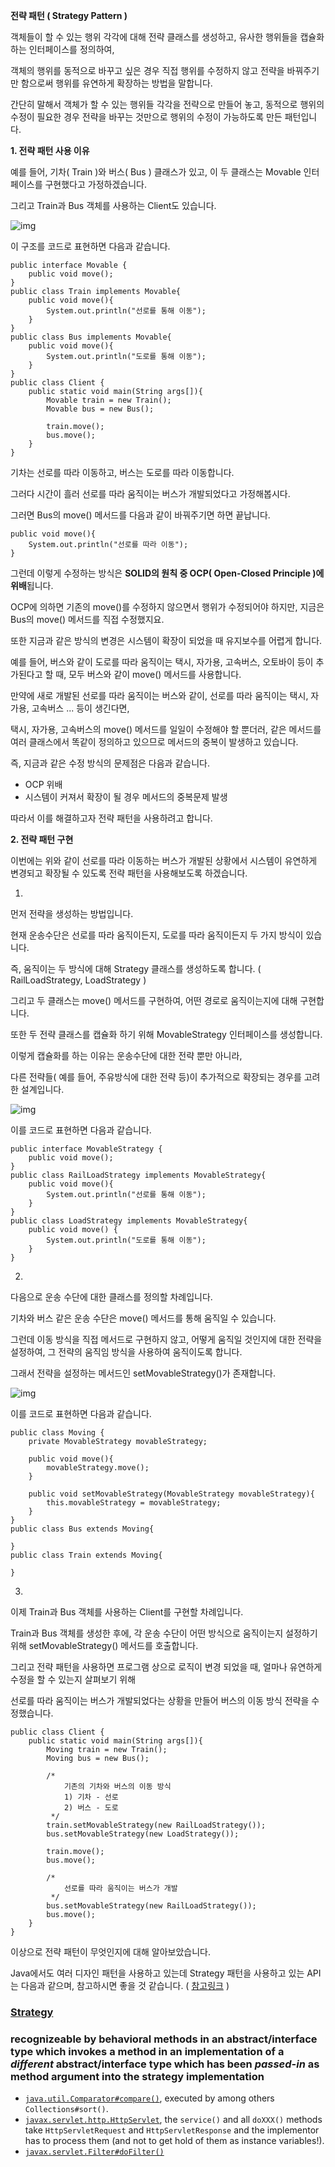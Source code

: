 **전략 패턴 ( Strategy Pattern )**

객체들이 할 수 있는 행위 각각에 대해 전략 클래스를 생성하고, 유사한 행위들을 캡슐화 하는 인터페이스를 정의하여,

객체의 행위를 동적으로 바꾸고 싶은 경우 직접 행위를 수정하지 않고 전략을 바꿔주기만 함으로써 행위를 유연하게 확장하는 방법을 말합니다.



간단히 말해서 객체가 할 수 있는 행위들 각각을 전략으로 만들어 놓고, 동적으로 행위의 수정이 필요한 경우 전략을 바꾸는 것만으로 행위의 수정이 가능하도록 만든 패턴입니다.







**1. 전략 패턴 사용 이유**

예를 들어, 기차( Train )와 버스( Bus ) 클래스가 있고, 이 두 클래스는 Movable 인터페이스를 구현했다고 가정하겠습니다.

그리고 Train과 Bus 객체를 사용하는 Client도 있습니다.



![img](https://t1.daumcdn.net/cfile/tistory/9916204B5BF8DAD105)

이 구조를 코드로 표현하면 다음과 같습니다.

```
public interface Movable {
    public void move();
}
public class Train implements Movable{
    public void move(){
        System.out.println("선로를 통해 이동");
    }
}
public class Bus implements Movable{
    public void move(){
        System.out.println("도로를 통해 이동");
    }
}
public class Client {
    public static void main(String args[]){
        Movable train = new Train();
        Movable bus = new Bus();

        train.move();
        bus.move();
    }
}
```

기차는 선로를 따라 이동하고, 버스는 도로를 따라 이동합니다.

그러다 시간이 흘러 선로를 따라 움직이는 버스가 개발되었다고 가정해봅시다.



그러면 Bus의 move() 메서드를 다음과 같이 바꿔주기면 하면 끝납니다.

```
public void move(){
    System.out.println("선로를 따라 이동");
}
```



그런데 이렇게 수정하는 방식은 **SOLID의 원칙 중 OCP( Open-Closed Principle )에 위배**됩니다.

OCP에 의하면 기존의 move()를 수정하지 않으면서 행위가 수정되어야 하지만, 지금은 Bus의 move() 메서드를 직접 수정했지요.



또한 지금과 같은 방식의 변경은 시스템이 확장이 되었을 때 유지보수를 어렵게 합니다.

예를 들어, 버스와 같이 도로를 따라 움직이는 택시, 자가용, 고속버스, 오토바이 등이 추가된다고 할 때, 모두 버스와 같이 move() 메서드를 사용합니다.

만약에 새로 개발된 선로를 따라 움직이는 버스와 같이, 선로를 따라 움직이는 택시, 자가용, 고속버스 ... 등이 생긴다면,

택시, 자가용, 고속버스의 move() 메서드를 일일이 수정해야 할 뿐더러, 같은 메서드를 여러 클래스에서 똑같이 정의하고 있으므로 메서드의 중복이 발생하고 있습니다.



즉, 지금과 같은 수정 방식의 문제점은 다음과 같습니다.

- OCP 위배
- 시스템이 커져서 확장이 될 경우 메서드의 중복문제 발생

따라서 이를 해결하고자 전략 패턴을 사용하려고 합니다.









**2. 전략 패턴 구현**

이번에는 위와 같이 선로를 따라 이동하는 버스가 개발된 상황에서 시스템이 유연하게 변경되고 확장될 수 있도록 전략 패턴을 사용해보도록 하겠습니다.



1)

먼저 전략을 생성하는 방법입니다.



현재 운송수단은 선로를 따라 움직이든지, 도로를 따라 움직이든지 두 가지 방식이 있습니다.

즉, 움직이는 두 방식에 대해 Strategy 클래스를 생성하도록 합니다. ( RailLoadStrategy, LoadStrategy )



그리고 두 클래스는 move() 메서드를 구현하여, 어떤 경로로 움직이는지에 대해 구현합니다.



또한 두 전략 클래스를 캡슐화 하기 위해 MovableStrategy 인터페이스를 생성합니다.

이렇게 캡슐화를 하는 이유는 운송수단에 대한 전략 뿐만 아니라,

다른 전략들( 예를 들어, 주유방식에 대한 전략 등)이 추가적으로 확장되는 경우를 고려한 설계입니다.

![img](https://t1.daumcdn.net/cfile/tistory/99804D3E5BF8E1C80C)



이를 코드로 표현하면 다음과 같습니다.

```
public interface MovableStrategy {
    public void move();
}
public class RailLoadStrategy implements MovableStrategy{
    public void move(){
        System.out.println("선로를 통해 이동");
    }
}
public class LoadStrategy implements MovableStrategy{
    public void move() {
        System.out.println("도로를 통해 이동");
    }
}
```





2)

다음으로 운송 수단에 대한 클래스를 정의할 차례입니다.



기차와 버스 같은 운송 수단은 move() 메서드를 통해 움직일 수 있습니다.

그런데 이동 방식을 직접 메서드로 구현하지 않고, 어떻게 움직일 것인지에 대한 전략을 설정하여, 그 전략의 움직임 방식을 사용하여 움직이도록 합니다.



그래서 전략을 설정하는 메서드인 setMovableStrategy()가 존재합니다.

![img](https://t1.daumcdn.net/cfile/tistory/997EE1415BF8E4BD13)



이를 코드로 표현하면 다음과 같습니다.

```
public class Moving {
    private MovableStrategy movableStrategy;

    public void move(){
        movableStrategy.move();
    }

    public void setMovableStrategy(MovableStrategy movableStrategy){
        this.movableStrategy = movableStrategy;
    }
}
public class Bus extends Moving{

}
public class Train extends Moving{

}
```





3)

이제 Train과 Bus 객체를 사용하는 Client를 구현할 차례입니다.



Train과 Bus 객체를 생성한 후에, 각 운송 수단이 어떤 방식으로 움직이는지 설정하기 위해 setMovableStrategy() 메서드를 호출합니다.



그리고 전략 패턴을 사용하면 프로그램 상으로 로직이 변경 되었을 때, 얼마나 유연하게 수정을 할 수 있는지 살펴보기 위해

선로를 따라 움직이는 버스가 개발되었다는 상황을 만들어 버스의 이동 방식 전략을 수정했습니다.

```
public class Client {
    public static void main(String args[]){
        Moving train = new Train();
        Moving bus = new Bus();

        /*
            기존의 기차와 버스의 이동 방식
            1) 기차 - 선로
            2) 버스 - 도로
         */
        train.setMovableStrategy(new RailLoadStrategy());
        bus.setMovableStrategy(new LoadStrategy());

        train.move();
        bus.move();

        /*
            선로를 따라 움직이는 버스가 개발
         */
        bus.setMovableStrategy(new RailLoadStrategy());
        bus.move();
    }
}
```







이상으로 전략 패턴이 무엇인지에 대해 알아보았습니다.

Java에서도 여러 디자인 패턴을 사용하고 있는데 Strategy 패턴을 사용하고 있는 API는 다음과 같으며, 참고하시면 좋을 것 같습니다. ( [참고](https://stackoverflow.com/a/2707195)[링크](https://stackoverflow.com/a/2707195) )



### [Strategy](http://en.wikipedia.org/wiki/Strategy_pattern)

### recognizeable by behavioral methods in an abstract/interface type which invokes a method in an implementation of a *different* abstract/interface type which has been *passed-in* as method argument into the strategy implementation

- [`java.util.Comparator#compare()`](https://docs.oracle.com/javase/8/docs/api/java/util/Comparator.html#compare-T-T-), executed by among others `Collections#sort()`.
- [`javax.servlet.http.HttpServlet`](http://docs.oracle.com/javaee/7/api/javax/servlet/http/HttpServlet.html), the `service()` and all `doXXX()` methods take `HttpServletRequest` and `HttpServletResponse` and the implementor has to process them (and not to get hold of them as instance variables!).
- [`javax.servlet.Filter#doFilter()`](http://docs.oracle.com/javaee/7/api/javax/servlet/Filter.html#doFilter-javax.servlet.ServletRequest-javax.servlet.ServletResponse-javax.servlet.FilterChain-)